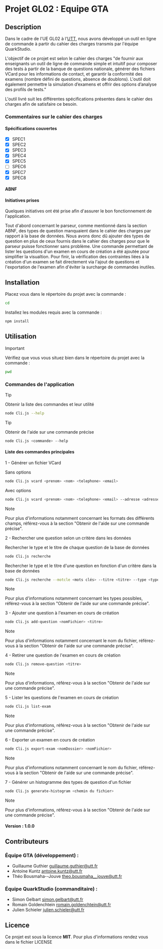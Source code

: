 # Projet GL02 : Equipe GTA

## Description

Dans le cadre de l'UE GL02 à l'[UTT](https://www.utt.fr/), nous avons développé un outil en ligne de commande à partir du cahier des charges transmis par l'équipe QuarkStudio.

L'objectif de ce projet est selon le cahier des charges "de fournir aux enseignants un outil de ligne de commande simple et intuitif pour composer des tests à partir de la banque de questions nationale, générer des fichiers VCard pour les informations de contact, et garantir la conformité des examens (nombre défini de questions, absence de doublons). L'outil doit également permettre la simulation d’examens et offrir des options d’analyse des profils de tests."

L'outil livré suit les différentes spécifications présentes dans le cahier des charges afin de satisfaire ce besoin.

### Commentaires sur le cahier des charges

#### Spécifications couvertes

- [x] SPEC1
- [x] SPEC2
- [x] SPEC3
- [x] SPEC4
- [x] SPEC5
- [ ] SPEC6
- [x] SPEC7
- [x] SPEC8

#### ABNF



#### Initiatives prises

Quelques initiatives ont été prise afin d'assurer le bon fonctionnement de l'application.

Tout d'abord concernant le parseur, comme mentionné dans la section ABNF, des types de question manquaient dans le cahier des charges par rapport à la base de données. Nous avons donc dû ajouter des types de question en plus de ceux fournis dans le cahier des charges pour que le parseur puisse fonctionner sans problème.
Une commande permettant de lister les questions d'un examen en cours de création a été ajoutée pour simplifier la visualtion.
Pour finir, la vérification des contraintes liées à la création d'un examen se fait directement via l'ajout de questions et l'exportation de l'examen afin d'éviter la surcharge de commandes inutiles.

## Installation

Placez vous dans le répertoire du projet avec la commande :

```bash
cd
```

Installez les modules requis avec la commande :

```bash
npm install
```

## Utilisation

> [!IMPORTANT]
> Vérifiez que vous vous situez bien dans le répertoire du projet avec la commande :

```bash
pwd
```

### Commandes de l'application

> [!TIP]
> Obtenir la liste des commandes et leur utilité
```bash
node Cli.js --help
```

> [!TIP]
> Obtenir de l'aide sur une commande précise
```bash
node Cli.js <commande> --help
```

#### Liste des commandes principales

1 -  Générer un fichier VCard

Sans options
```bash
node Cli.js vcard <prenom> <nom> <telephone> <email>
```

Avec options
```bash
node Cli.js vcard <prenom> <nom> <telephone> <email> --adresse <adresse> --output <nomFichier> --uri <uri>
```

> [!NOTE]
> Pour plus d'informations notamment concernant les formats des différents champs, référez-vous à la section "Obtenir de l'aide sur une commande précise".

2 - Rechercher une question selon un critère dans les données

Rechercher le type et le titre de chaque question de la base de données
```bash
node Cli.js recherche
```

Rechercher le type et le titre d'une question en fonction d'un critère dans la base de données
```bash
node Cli.js recherche --motcle <mots clés> --titre <titre> --type <type>
```

> [!NOTE]
> Pour plus d'informations notamment concernant les types possibles, référez-vous à la section "Obtenir de l'aide sur une commande précise".

3 - Ajouter une question à l'examen en cours de création

```bash
node Cli.js add-question <nomFichier> <titre>
```

> [!NOTE]
> Pour plus d'informations notamment concernant le nom du fichier, référez-vous à la section "Obtenir de l'aide sur une commande précise".

4 - Retirer une question de l'examen en cours de création

```bash
node Cli.js remove-question <titre>
```

> [!NOTE]
> Pour plus d'informations, référez-vous à la section "Obtenir de l'aide sur une commande précise".

5 - Lister les questions de l'examen en cours de création

```bash
node Cli.js list-exam
```

> [!NOTE]
> Pour plus d'informations, référez-vous à la section "Obtenir de l'aide sur une commande précise".

6 - Exporter un examen en cours de création

```bash
node Cli.js export-exam <nomDossier> <nomFichier>
```

> [!NOTE]
> Pour plus d'informations notamment concernant le nom du fichier, référez-vous à la section "Obtenir de l'aide sur une commande précise".

7 - Générer un histogramme des types de question d'un fichier

```bash
node Cli.js generate-histogram <chemin du fichier>
```

> [!NOTE]
> Pour plus d'informations, référez-vous à la section "Obtenir de l'aide sur une commande précise".

#### Version : **1.0.0**

## Contributeurs

### Équipe **GTA** (développement) :

- Guillaume Guthier <guillaume.guthier@utt.fr>
- Antoine Kuntz <antoine.kuntz@utt.fr>
- Théo Bousmaha--Jouve <theo.bousmaha__jouve@utt.fr>

### Équipe **QuarkStudio** (commanditaire) :

- Simon Gelbart <simon.gelbart@utt.fr>
- Romain Goldenchtein <romain.goldenchtein@utt.fr>
- Julien Schieler <julien.schieler@utt.fr>

## Licence

Ce projet est sous la licence **MIT**. Pour plus d'informations rendez vous dans le fichier LICENSE